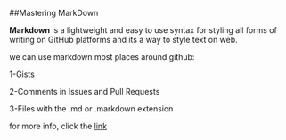 ##Mastering MarkDown


**Markdown** is a lightweight and easy to use syntax for styling all forms of writing on GitHub platforms and its a way to style text on web.

we can use markdown most places around github:

1-Gists

2-Comments in Issues and Pull Requests

3-Files with the .md or .markdown extension


for more info, click the [link](https://guides.github.com/features/mastering-markdown/)
